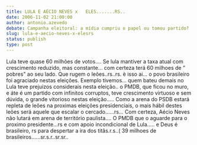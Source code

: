 ```yaml
---
title: LULA E AÉCIO NEVES x   ELES.......RS..
date: 2006-11-02 21:00:00
author: antonio.azevedo
debate: Campanha eleitoral: a mídia cumpriu o papel ou tomou partido?
slug: lula-e-aecio-neves-x-elesrs
status: publish 
type: post
---
```


Lula teve quase 60 milhões de votos.... Se lula mantiver a taxa atual com crescimento reduzido, mas constante... com certeza terá 60 milhoes de " pobres" ao seu lado. Que rugem o leões..rs..rs. è isso ai... o povo brasileiro foi agraciado nestas eleições. Exemplo tivemos... quem bateu demais no Lula teve prejuizos considerais nesta eleição.. o PMDB, que ficou no muro, e áte é um partido com infinitos corruptos, teve crescimento virtuoso e sem dúvida, o grande vitorioso nestas eleição..... Como a arena do PSDB estará repleta de leões na proximas eleições presidenciais, o mais hábil destes leões será aquele que escalar o cercado......rs... Com certeza, Aécio Neves não lutará em arena de território paulista.... O PMDB que o aguarde para o proximo presidente...rs e com apoio incondicional de Lula..... e Deus é brasileiro, rs para despertar a ira dos titãs.r.s..( 39 milhoes de brasileiros......sr.s.r..sr.sr..
